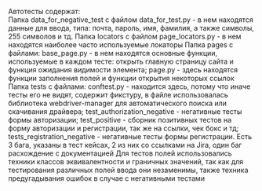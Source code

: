 Автотесты содержат:  
Папка data_for_negative_test с файлом data_for_test.py - в нем находятся данные для ввода, типа: почта, пароль, имя, фамилия, а также символы, 255 символов и тд.
Папка locators с файлом page_locators.py - в нем находятся наиболее часто используемые локаторы
Папка pages с файлами: base_page.py - в нем находятся основные функции, используемые в каждом тесте: открыть главную страницу сайта и функция ожидания видимости элемента; page.py - здесь находятся функции заполнения полей и функции открытия некоторых ссылок
Папка tests с файлами: conftest.py - находится здесь, потому что иначе тесты его не видят, содержит фикстуру, в файле использовалась библиотека webdriver-manager для автоматического поиска или скачивания драйвера; test_authorization_negative - негативные тесты формы авторизации; test_positive - сборник позитивных тестов на форму авторизации и регистрации, так же на ссылки, чек бокс и тд; tests_registration_negative - негативные тесты формы регистрации.
Есть 3 бага, указаны в тест кейсах, 2 из них со ссылками на Jira, один баг расхождение с документацией
Для тестов полей использовались техники классов эквивалентности и граничных значений, так как для тестирования различных полей ввода они незаменимы, также техника предугадывания ошибок в случае с негативными тестами
